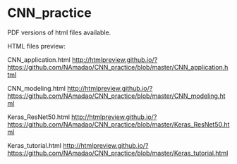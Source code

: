 # CNN_practice
PDF versions of html files available.

HTML files preview:

CNN_application.html
http://htmlpreview.github.io/?https://github.com/NAmadao/CNN_practice/blob/master/CNN_application.html

CNN_modeling.html
http://htmlpreview.github.io/?https://github.com/NAmadao/CNN_practice/blob/master/CNN_modeling.html

Keras_ResNet50.html
http://htmlpreview.github.io/?https://github.com/NAmadao/CNN_practice/blob/master/Keras_ResNet50.html

Keras_tutorial.html
http://htmlpreview.github.io/?https://github.com/NAmadao/CNN_practice/blob/master/Keras_tutorial.html
